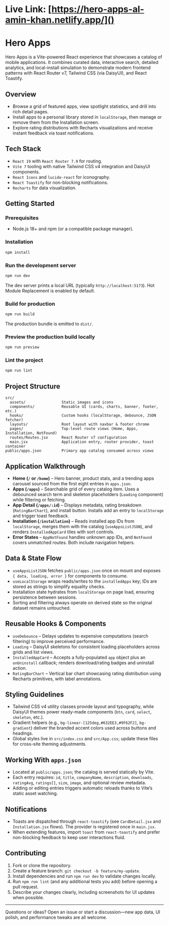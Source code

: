 # Live Link: [https://hero-apps-al-amin-khan.netlify.app/]()

# Hero Apps

Hero Apps is a Vite-powered React experience that showcases a catalog of mobile applications. It combines curated data, interactive search, detailed analytics, and local-install simulation to demonstrate modern frontend patterns with React Router v7, Tailwind CSS (via DaisyUI), and React Toastify.

## Overview

- Browse a grid of featured apps, view spotlight statistics, and drill into rich detail pages.
- Install apps to a personal library stored in `localStorage`, then manage or remove them from the Installation screen.
- Explore rating distributions with Recharts visualizations and receive instant feedback via toast notifications.

## Tech Stack

- `React 19` with `React Router 7.9` for routing.
- `Vite 7` tooling with native Tailwind CSS v4 integration and DaisyUI components.
- `React Icons` and `lucide-react` for iconography.
- `React Toastify` for non-blocking notifications.
- `Recharts` for data visualization.

## Getting Started

### Prerequisites

- Node.js 18+ and npm (or a compatible package manager).

### Installation

```bash
npm install
```

### Run the development server

```bash
npm run dev
```

The dev server prints a local URL (typically `http://localhost:5173`). Hot Module Replacement is enabled by default.

### Build for production

```bash
npm run build
```

The production bundle is emitted to `dist/`.

### Preview the production build locally

```bash
npm run preview
```

### Lint the project

```bash
npm run lint
```

## Project Structure

```
src/
  assets/                Static images and icons
  components/            Reusable UI (cards, charts, banner, footer, etc.)
  hooks/                 Custom hooks (localStorage, debounce, JSON fetcher)
  layouts/               Root layout with navbar & footer chrome
  pages/                 Top-level route views (Home, Apps, Installation, NotFound)
  routes/Routes.jsx      React Router v7 configuration
  main.jsx               Application entry, router provider, toast container
public/apps.json         Primary app catalog consumed across views
```

## Application Walkthrough

- **Home (`/` or `/home`)** – Hero banner, product stats, and a trending apps carousel sourced from the first eight entries in `apps.json`.
- **Apps (`/apps`)** – Searchable grid of every catalog item. Uses a debounced search term and skeleton placeholders (`Loading` component) while filtering or fetching.
- **App Detail (`/apps/:id`)** – Displays metadata, rating breakdown (`RatingBarChart`), and install button. Installs add an entry to `localStorage` and trigger toast feedback.
- **Installation (`/installation`)** – Reads installed app IDs from `localStorage`, merges them with the catalog (`useAppsListJSON`), and renders `InstalledAppCard` tiles with sort controls.
- **Error States** – `AppNotFound` handles unknown app IDs, and `NotFound` covers unmatched routes. Both include navigation helpers.

## Data & State Flow

- `useAppsListJSON` fetches `public/apps.json` once on mount and exposes `{ data, loading, error }` for components to consume.
- `useLocalStorage` wraps reads/writes to the `installedApps` key; IDs are stored as strings to simplify equality checks.
- Installation state hydrates from `localStorage` on page load, ensuring persistence between sessions.
- Sorting and filtering always operate on derived state so the original dataset remains untouched.

## Reusable Hooks & Components

- `useDebounce` – Delays updates to expensive computations (search filtering) to improve perceived performance.
- `Loading` – DaisyUI skeletons for consistent loading placeholders across grids and list views.
- `InstalledAppCard` – Accepts a fully-populated `app` object plus an `onUninstall` callback; renders download/rating badges and uninstall action.
- `RatingBarChart` – Vertical bar chart showcasing rating distribution using Recharts primitives, with label annotations.

## Styling Guidelines

- Tailwind CSS v4 utility classes provide layout and typography, while DaisyUI themes power ready-made components (`btn`, `card`, `select`, `skeleton`, etc.).
- Gradient helpers (e.g., `bg-linear-[125deg,#632EE3,#9F62F2]`, `bg-gradient`) deliver the branded accent colors used across buttons and headings.
- Global styles live in `src/index.css` and `src/App.css`; update these files for cross-site theming adjustments.

## Working With `apps.json`

- Located at `public/apps.json`; the catalog is served statically by Vite.
- Each entry requires: `id`, `title`, `companyName`, `description`, `downloads`, `ratingAvg`, `ratings[]`, `size`, `image`, and optional review metadata.
- Adding or editing entries triggers automatic reloads thanks to Vite’s static asset watching.

## Notifications

- Toasts are dispatched through `react-toastify` (see `CardDetail.jsx` and `Installation.jsx` flows). The provider is registered once in `main.jsx`.
- When extending features, import `toast` from `react-toastify` and prefer non-blocking feedback to keep user interactions fluid.

## Contributing

1. Fork or clone the repository.
2. Create a feature branch: `git checkout -b feature/my-update`.
3. Install dependencies and run `npm run dev` to validate changes locally.
4. Run `npm run lint` (and any additional tests you add) before opening a pull request.
5. Describe your changes clearly, including screenshots for UI updates when possible.

---

Questions or ideas? Open an issue or start a discussion—new app data, UI polish, and performance tweaks are all welcome.
